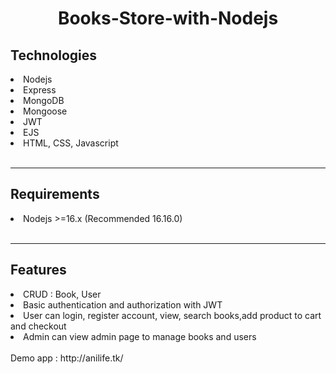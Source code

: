<div></div>
<h1 align='center'>Books-Store-with-Nodejs</h1>

<h2>Technologies</h2>
<li>Nodejs</li>
<li>Express</li>
<li>MongoDB</li>
<li>Mongoose</li>
<li>JWT</li>
<li>EJS</li>
<li>HTML, CSS, Javascript</li>
<br><hr>
<h2>Requirements</h2>
<li>Nodejs >=16.x (Recommended 16.16.0)</li>
<br><hr>
<h2>Features</h2>
<li>CRUD : Book, User</li>
<li>Basic authentication and authorization with JWT</li>
<li>User can login, register account, view, search books,add product to cart and checkout</li>
<li>Admin can view admin page to manage books and users</li>

<br>
Demo app : http://anilife.tk/
